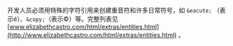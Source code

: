 开发人员必须用特殊的字符引用来创建重音符和许多日常符号，如 `&eacute;` （表示&eacute;）、`&copy;`（表示&copy;）等。完整列表见 [www.elizabethcastro.com/html/extras/entities.html](http://www.elizabethcastro.com/html/extras/entities.html) 。

